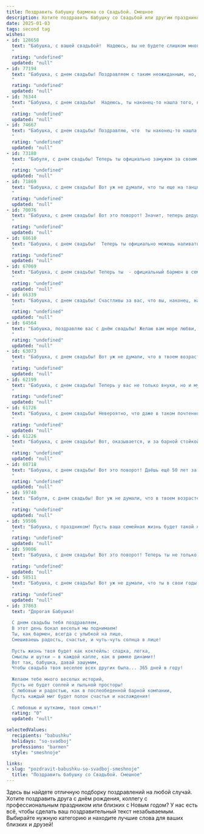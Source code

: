 ```yaml
---
title: Поздравить бабушку бармена со Свадьбой. Смешное
description: Хотите поздравить бабушку со Свадьбой или другим праздником? Наш ИИ создаст незабываемое поздравление, а вы обязательно выделитесь среди других.  
date: 2025-01-03
tags: second tag
wishes:
- id: 128658
  text: "Бабушка, с вашей свадьбой!  Надеюсь, вы не будете слишком много танцевать –  берегите спину,  вам ещё за барной стойкой бокалы поднимать!  Пусть ваша семейная жизнь будет такой же искромётной, как ваши коктейли,  но  немного потише, а то внуков не дождемся!  Горько! (но не слишком,  голову не нужно терять!)
  "
  rating: "undefined"
  updated: "null"
- id: 77194
  text: "Бабушка, с днем свадьбы! Поздравляем с таким неожиданным, но, надеемся, вкусным поворотом в жизни! Уверены, барменское дело пойдет в гору, ведь с такой опытной хозяйкой за стойкой точно никто не заскучает! 😉🥂
  "
  rating: "undefined"
  updated: "null"
- id: 76344
  text: "Бабушка, с днем свадьбы!  Надеюсь, ты наконец-то нашла того, кто сможет выпить с тобой все твои запасы настойки.  Будьте счастливы, а главное - не забывайте, что бармен - это не профессия, а образ жизни!
  "
  rating: "undefined"
  updated: "null"
- id: 74667
  text: "Бабушка, с днем свадьбы! Поздравляю, что  ты наконец-то нашла человека, который выпьет за твое здоровье больше, чем твой любимый бармен! 😉🥂
  "
  rating: "undefined"
  updated: "null"
- id: 73180
  text: "Бабуля, с днем свадьбы! Теперь ты официально замужем за своим коктейльным шейкером!  🥂  Желаем вам с ним долгих лет счастливой жизни, полных нежных флиртов и бодрящих коктейлей! 😉
  "
  rating: "undefined"
  updated: "null"
- id: 71869
  text: "Бабушка, с днем свадьбы! Вот уж не думали, что ты еще на танцполе зажигаешь! Будьте счастливы, пусть бокалы всегда будут полны, а главное - чтобы бармен не перепутал напитки: тебе – клюквенный сок, а дедушке – что-нибудь покрепче! 😉
  "
  rating: "undefined"
  updated: "null"
- id: 70076
  text: "Бабушка, с днем свадьбы! Вот это поворот! Значит, теперь дедушке можно расслабиться и наслаждаться жизнью за барной стойкой, а ты, бабуля, его \"барменский\" талант по достоинству оценить! 🎉🥂
  "
  rating: "undefined"
  updated: "null"
- id: 68610
  text: "Бабушка, с днем свадьбы!  Теперь ты официально можешь наливать себе коктейли в любое время, ведь теперь у тебя есть свой личный бармен! 😉🥂
  "
  rating: "undefined"
  updated: "null"
- id: 67069
  text: "Бабушка, с днем свадьбы! Теперь ты  - официальный бармен в семье! Пусть ваш союз будет крепким, как коктейль \"Мартини\", и сладким, как \"Мохито\"! 🍹🥂
  "
  rating: "undefined"
  updated: "null"
- id: 66339
  text: "Бабушка, с днем свадьбы! Счастливы за вас, что вы, наконец, нашли человека, который позволит вам спокойно попивать коктейли в вашем любимом барном кресле! 😉  Желаем вам долгих лет любви, крепких напитков и еще больше внуков! 🥂
  "
  rating: "undefined"
  updated: "null"
- id: 64564
  text: "Бабушка, поздравляю вас с днём свадьбы! Желаю вам море любви, как в коктейлях, которые вы с дедушкой в молодости наверняка любили мешать!  🥂🍾  Пусть этот праздник станет началом ещё более яркой и вкусной жизни, полную любви и смеха, как барменские истории!
  "
  rating: "undefined"
  updated: "null"
- id: 63073
  text: "Бабушка, с днем свадьбы! Вот уж не думали, что в твоем возрасте еще найдется такой смельчак, который решится на такое! Желаем вам с дедушкой крепкого здоровья, чтобы прожить в любви и гармонии столько лет, сколько вы работали барменами! 😉🥂🎉
  "
  rating: "undefined"
  updated: "null"
- id: 62199
  text: "Бабушка, с днем свадьбы! Теперь у вас не только внуки, но и муж по новой! Надеюсь, за барной стойкой он будет не хуже, чем за рулем тачки. 😉🥂
  "
  rating: "undefined"
  updated: "null"
- id: 61726
  text: "Бабушка, с днем свадьбы! Невероятно, что даже в таком почтенном возрасте ты решила связать себя узами брака! Теперь у тебя будет не только внук, но и муж, который будет носить тебе тапочки и готовить завтрак!)) Желаем вам обоим сладкой жизни и... ну, ты понимаешь 😉!
  "
  rating: "undefined"
  updated: "null"
- id: 61226
  text: "Бабушка, с днем свадьбы! Вот, оказывается, и за барной стойкой можно найти свою вторую половинку!  Желаем вам, чтобы жизнь была такой же яркой и искрящейся, как коктейли, которые вы смешиваете! 🥂🍾
  "
  rating: "undefined"
  updated: "null"
- id: 60718
  text: "Бабушка, с днем свадьбы! Вот это поворот! Даёшь ещё 50 лет за стойкой, но уже не с коктейлями, а с внуками! 😉🍹🎉
  "
  rating: "undefined"
  updated: "null"
- id: 59740
  text: "Бабуля, с днем свадьбы! Вот уж не думали, что в твоем возрасте еще найдется смельчак, кто решится на такое!  😜🥂  Пусть этот союз будет таким же бодрящим, как твои фирменные коктейли за барной стойкой! 😄
  "
  rating: "undefined"
  updated: "null"
- id: 59506
  text: "Бабушка, с праздником! Пусть ваша семейная жизнь будет такой же насыщенной и искрометной, как коктейль, который ты можешь смешать в одно мгновение!  🥂😁
  "
  rating: "undefined"
  updated: "null"
- id: 59006
  text: "Бабушка, с днем свадьбы! Вот это поворот! Теперь ты не только бабушка, но и молодая жена! Желаем, чтобы ваш бар был всегда полон гостей, а коктейли – не менее крепкими, чем ваши нервы! 😉
  "
  rating: "undefined"
  updated: "null"
- id: 58511
  text: "Бабушка, с днем свадьбы! Вот уж не думали, что ты в свои годы еще замуж выйдешь! Но мы рады, что ты нашла свое счастье, пусть даже в лице опытного бармена! 😉 Будьте счастливы! 🥂
  "
  rating: "undefined"
  updated: "null"
- id: 37863
  text: "Дорогая Бабушка!
  
  С днем свадьбы тебя поздравляем,
  В этот день бокал веселья мы поднимаем!
  Ты, как бармен, всегда с улыбкой на лице,
  Смешиваешь радость, счастье, и чуть-чуть солнца в лице!
  
  Пусть жизнь твоя будет как коктейль: сладка, легка,
  Смыслы и шутки – в каждой капле, как в рюмке динамит!
  Вот так, бабушка, давай зашумим,
  Чтобы свадьба твоя веселее всех других была... 365 дней в году!
  
  Желаем тебе много веселых историй,
  Пусть не будет соплей и пыльной просторы!
  С любовью и радостью, как в послеобеденной барной компании,
  Пусть каждый миг будет полон счастья и наслаждения!
  
  С любовью и шутками, твоя семья!"
  rating: "0"
  updated: "null"

selectedValues:
  recipients: "babushku"
  holidays: "so-svadboj"
  professions: "barmen"
  style: "smeshnoje"

links:
- slug: "pozdravit-babushku-so-svadboj-smeshnoje"
  title: "Поздравить бабушку со Свадьбой. Смешное"
---
```


Здесь вы найдете отличную подборку поздравлений на любой случай. 
Хотите поздравить друга с днём рождения, коллегу с профессиональным праздником или близких с Новым годом? У нас есть всё, чтобы сделать ваш поздравительный текст незабываемым. Выбирайте нужную категорию и находите лучшие слова для ваших близких и друзей!
